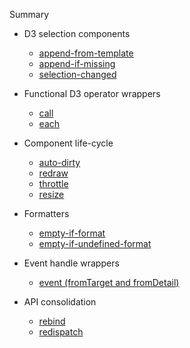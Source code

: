 Summary

- D3 selection components
  - [append-from-template](man/append-from-template.md)
  - [append-if-missing](man/append-if-missing.md)
  - [selection-changed](man/selection-changed.md)

- Functional D3 operator wrappers
  - [call](man/call.md)
  - [each](man/each.md)

- Component life-cycle
  - [auto-dirty](man/auto-dirty.md)
  - [redraw](man/redraw.md)
  - [throttle](man/throttle.md)
  - [resize](man/resize.md)

- Formatters
  - [empty-if-format](man/empty-if-format.md)
  - [empty-if-undefined-format](man/empty-if-undefined-format.md)

- Event handle wrappers
  - [event (fromTarget and fromDetail)](man/event.md)

- API consolidation
  - [rebind](man/rebind.md)
  - [redispatch](man/redispatch.md)
